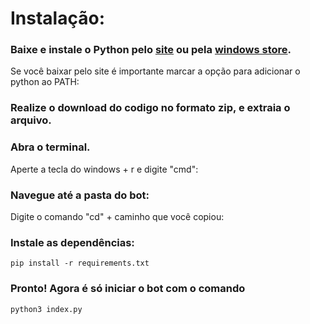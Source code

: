 
# Instalação:
### Baixe e instale o Python pelo [site](https://www.python.org/downloads/) ou pela [windows store](https://www.microsoft.com/p/python-37/9nj46sx7x90p?activetab=pivot:overviewtab).

Se você baixar pelo site é importante marcar a opção para adicionar o
python ao PATH:

### Realize o download do codigo no formato zip, e extraia o arquivo.

### Abra o terminal.

Aperte a tecla do windows + r e digite "cmd":

### Navegue até a pasta do bot:
Digite o comando "cd" + caminho que você copiou:

### Instale as dependências:

```
pip install -r requirements.txt
```

### Pronto! Agora é só iniciar o bot com o comando

```
python3 index.py
```
